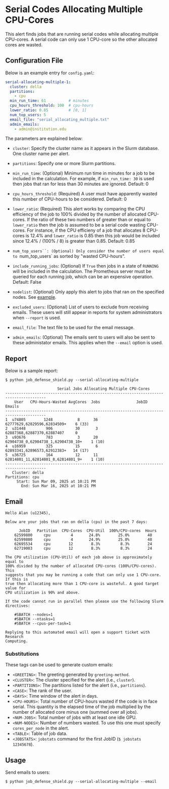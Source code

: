 # Serial Codes Allocating Multiple CPU-Cores

This alert finds jobs that are running serial codes while allocating multiple CPU-cores. A serial code can only use 1 CPU-core so the other allocated cores are wasted.

## Configuration File

Below is an example entry for `config.yaml`:

```yaml
serial-allocating-multiple-1:
  cluster: della
  partitions:
    - cpu
  min_run_time: 61          # minutes
  cpu_hours_threshold: 100  # cpu-hours
  lower_ratio: 0.85         # [0, 1]
  num_top_users: 5
  email_file: "serial_allocating_multiple.txt"
  admin_emails:
    - admin@institution.edu
```

The parameters are explained below:

- `cluster`: Specify the cluster name as it appears in the Slurm database. One cluster name
per alert.

- `partitions`: Specify one or more Slurm partitions.

- `min_run_time`: (Optional) Minimum run time in minutes for a job to be included in the calculation. For example, if `min_run_time: 30` is used then jobs that ran for less than 30 minutes are ignored. Default: 0

- `cpu_hours_threshold`: (Required) A user must have apparently wasted this number of CPU-hours to be considered. Default: 0

- `lower_ratio`: (Required) This alert works by comparing the CPU efficiency of the job to 100% divided by the number of allocated CPU-cores. If the ratio of these two numbers of greater than or equal to `lower_ratio` then the job is assumed to be a serial code wasting CPU-cores. For instance, if the CPU efficieny of a job that allocates 8 CPU-cores is 12.4% and `lower_ratio` is 0.85 then this job would be included since 12.4% / (100% / 8) is greater than 0.85. Default: 0.85

- `num_top_users``: (Optional) Only consider the number of users equal to `num_top_users` as sorted by "wasted CPU-hours".

- `include_running_jobs`: (Optional) If `True` then jobs in a state of `RUNNING` will be included in the calculation. The Prometheus server must be queried for each running job, which can be an expensive operation. Default: False

- `nodelist`: (Optional) Only apply this alert to jobs that ran on the specified nodes. See [example](../nodelist.md).

- `excluded_users`: (Optional) List of users to exclude from receiving emails. These users will still appear
in reports for system administrators when `--report` is used.

- `email_file`: The text file to be used for the email message.

- `admin_emails`: (Optional) The emails sent to users will also be sent to these administator emails. This applies
when the `--email` option is used.

## Report

Below is a sample report:

```
$ python job_defense_shield.py --serial-allocating-multiple

                       Serial Jobs Allocating Multiple CPU-Cores                        
----------------------------------------------------------------------------------------
    User   CPU-Hours-Wasted AvgCores  Jobs                JobID                  Emails 
----------------------------------------------------------------------------------------
1  u74805        1248           8      36          62777629,62829596,62834509+    6 (33)
2  u31448         906          30       3          62887368,62887370,62887407     0     
3  u93676         783           3      20   62904738_0,62904738_1,62904738_10+    1 (10)
4  u16959         325          15       6          62893341,62896573,62912383+   14 (17)
5  u36725         164          12      11   62814801_11,62814801_8,62814801_9+    1 (10)
----------------------------------------------------------------------------------------
   Cluster: della
Partitions: cpu
     Start: Sun Mar 09, 2025 at 10:21 PM
       End: Sun Mar 16, 2025 at 10:21 PM
```


## Email

```
Hello Alan (u12345),

Below are your jobs that ran on della (cpu) in the past 7 days:

      JobID   Partition  CPU-Cores  CPU-Util  100%/CPU-cores  Hours
    62599800     cpu         4       24.8%        25.0%        48  
    62599800     cpu         4       24.9%        25.0%        48  
    62695534     cpu        12        8.3%         8.3%        24  
    62719003     cpu        12        8.3%         8.3%        24  

The CPU utilization (CPU-Util) of each job above is approximately equal to
100% divided by the number of allocated CPU-cores (100%/CPU-cores). This
suggests that you may be running a code that can only use 1 CPU-core. If this is
true then allocating more than 1 CPU-core is wasteful. A good target value for
CPU utilization is 90% and above.

If the code cannot run in parallel then please use the following Slurm
directives:

    #SBATCH --nodes=1
    #SBATCH --ntasks=1
    #SBATCH --cpus-per-task=1

Replying to this automated email will open a support ticket with Research
Computing.
```

### Substitutions

These tags can be used to generate custom emails:

- `<GREETING>`: The greeting generated by `greeting-method`.
- `<CLUSTER>`: The cluster specified for the alert (i.e., `cluster`).
- `<PARTITIONS>`: The partitions listed for the alert (i.e., `partitions`).
- `<CASE>`: The rank of the user.
- `<DAYS>`: Time window of the alert in days.
- `<CPU-HOURS>`: Total number of CPU-hours wasted if the code is in face serial. This quantity is the elapsed time of the job multiplied by the number of allocated core minus one (summed over all jobs).
- `<NUM-JOBS>`: Total number of jobs with at least one idle GPU.
- `<NUM-NODES>`: Number of numbers wasted. To use this one must specify `cores_per_node` in the alert.
- `<TABLE>`: Table of job data.
- `<JOBSTATS>`: `jobstats` command for the first JobID (`$ jobstats 12345678`).

## Usage

Send emails to users:

```
$ python job_defense_shield.py --serial-allocating-multiple --email
```
